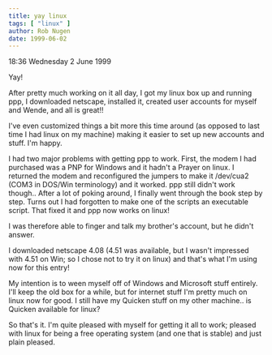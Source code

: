 ```yaml
---
title: yay linux
tags: [ "linux" ]
author: Rob Nugen
date: 1999-06-02
---
```


<p class=date>18:36 Wednesday 2 June 1999</p>

<p>Yay!

<p>After pretty much working on it all day, I got my linux box up and running ppp, I downloaded netscape, installed it, created user accounts for myself and Wende, and all is great!!

<p>I've even customized things a bit more this time around (as opposed to last time I had linux on my machine) making it easier to set up new accounts and stuff.  I'm happy.

<p>I had two major problems with getting ppp to work.  First, the modem I had purchased was a PNP for Windows and it hadn't a Prayer on linux.  I returned the modem and reconfigured the jumpers to make it /dev/cua2  (COM3 in DOS/Win terminology) and it worked.  ppp still didn't work though..  After a lot of poking around, I finally went through the book step by step.  Turns out I had forgotten to make one of the scripts an executable script. That fixed it and ppp now works on linux!

<p>I was therefore able to finger and talk my brother's account, but he didn't answer.

<p>I downloaded netscape 4.08 (4.51 was available, but I wasn't impressed with 4.51 on Win; so I chose not to try it on linux) and that's what I'm using now for this entry!

<p>My intention is to ween myself off of Windows and Microsoft stuff entirely.  I'll keep the old box for a while, but for internet stuff I'm pretty much on linux now for good.  I still have my Quicken stuff on my other machine..  is Quicken available for linux?

<p>So that's it.  I'm quite pleased with myself for getting it all to work; pleased with linux for being a free operating system (and one that is stable) and just plain pleased.
